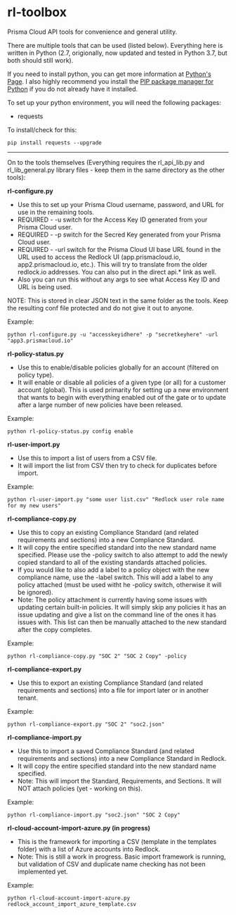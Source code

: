 # rl-toolbox
Prisma Cloud API tools for convenience and general utility.

There are multiple tools that can be used (listed below).  Everything here is written in Python (2.7, origionally, now updated and tested in Python 3.7, but both should still work).

If you need to install python, you can get more information at [Python's Page](https://www.python.org/).  I also highly recommend you install the [PIP package manager for Python](https://pypi.python.org/pypi/pip) if you do not already have it installed.

To set up your python environment, you will need the following packages:
- requests

To install/check for this:
```
pip install requests --upgrade
```

------------------------------------------------------------------

On to the tools themselves (Everything requires the rl_api_lib.py and rl_lib_general.py library files - keep them in the same directory as the other tools):

**rl-configure.py**
- Use this to set up your Prisma Cloud username, password, and URL for use in the remaining tools.
- REQUIRED - -u switch for the Access Key ID generated from your Prisma Cloud user.
- REQUIRED - -p switch for the Secred Key generated from your Prisma Cloud user.
- REQUIRED - -url switch for the Prisma Cloud UI base URL found in the URL used to access the Redlock UI (app.prismacloud.io, app2.prismacloud.io, etc.).  This will try to translate from the older redlock.io addresses.  You can also put in the direct api.* link as well.
- Also you can run this without any args to see what Access Key ID and URL is being used.

NOTE: This is stored in clear JSON text in the same folder as the tools.  Keep the resulting conf file protected and do not give it out to anyone.

Example:
```
python rl-configure.py -u "accesskeyidhere" -p "secretkeyhere" -url "app3.prismacloud.io"
```

**rl-policy-status.py**
- Use this to enable/disable policies globally for an account (filtered on policy type).
- It will enable or disable all policies of a given type (or all) for a customer account (global).  This is used primarity for setting up a new environment that wants to begin with everything enabled out of the gate or to update after a large number of new policies have been released.

Example:
```
python rl-policy-status.py config enable
```

**rl-user-import.py**
- Use this to import a list of users from a CSV file.
- It will import the list from CSV then try to check for duplicates before import.

Example:
```
python rl-user-import.py "some user list.csv" "Redlock user role name for my new users"
```

**rl-compliance-copy.py**
- Use this to copy an existing Compliance Standard (and related requirements and sections) into a new Compliance Standard.
- It will copy the entire specified standard into the new standard name specified.  Please use the -policy switch to also attempt to add the newly copied standard to all of the existing standards attached policies.
- If you would like to also add a label to a policy object with the new compliance name, use the -label switch.  This will add a label to any policy attached (must be used witht he -policy switch, otherwise it will be ignored).
- Note: The policy attachment is currently having some issues with updating certain built-in policies.  It will simply skip any policies it has an issue updating and give a list on the command line of the ones it has issues with.  This list can then be manually attached to the new standard after the copy completes.

Example:
```
python rl-compliance-copy.py "SOC 2" "SOC 2 Copy" -policy
```

**rl-compliance-export.py**
- Use this to export an existing Compliance Standard (and related requirements and sections) into a file for import later or in another tenant.

Example:
```
python rl-compliance-export.py "SOC 2" "soc2.json"
```

**rl-compliance-import.py**
- Use this to import a saved Compliance Standard (and related requirements and sections) into a new Compliance Standard in Redlock.
- It will copy the entire specified standard into the new standard name specified.
- Note: This will import the Standard, Requirements, and Sections.  It will NOT attach policies (yet - working on this).

Example:
```
python rl-compliance-import.py "soc2.json" "SOC 2 Copy"
```

**rl-cloud-account-import-azure.py (in progress)**
- This is the framework for importing a CSV (template in the templates folder) with a list of Azure accounts into Redlock.
- Note: This is still a work in progress.  Basic import framework is running, but validation of CSV and duplicate name checking has not been implemented yet.

Example:
```
python rl-cloud-account-import-azure.py redlock_account_import_azure_template.csv
```
